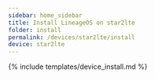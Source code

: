 ```yaml
---
sidebar: home_sidebar
title: Install LineageOS on star2lte
folder: install
permalink: /devices/star2lte/install
device: star2lte
---
```

{% include templates/device_install.md %}
